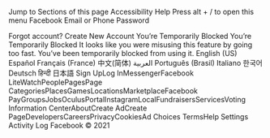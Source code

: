 Jump to
Sections of this page
Accessibility Help
Press alt + / to open this menu
Facebook
Email or Phone	Password
		
	
Forgot account?
Create New Account
You’re Temporarily Blocked
You’re Temporarily Blocked
It looks like you were misusing this feature by going too fast. You’ve been temporarily blocked from using it.
English (US)
Español
Français (France)
中文(简体)
العربية
Português (Brasil)
Italiano
한국어
Deutsch
हिन्दी
日本語
Sign UpLog InMessengerFacebook LiteWatchPeoplePagesPage CategoriesPlacesGamesLocationsMarketplaceFacebook PayGroupsJobsOculusPortalInstagramLocalFundraisersServicesVoting Information CenterAboutCreate AdCreate PageDevelopersCareersPrivacyCookiesAd Choices
TermsHelp
Settings
Activity Log
Facebook © 2021
